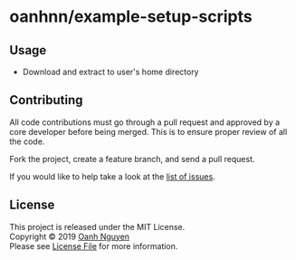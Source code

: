 # oanhnn/example-setup-scripts

## Usage

- Download and extract to user's home directory

## Contributing

All code contributions must go through a pull request and approved by a core developer before being merged. 
This is to ensure proper review of all the code.

Fork the project, create a feature branch, and send a pull request.

If you would like to help take a look at the [list of issues](https://github.com/oanhnn/dot-files/issues).

## License

This project is released under the MIT License.   
Copyright © 2019 [Oanh Nguyen](https://github.com/oanhnn)   
Please see [License File](https://github.com/oanhnn/dot-files/blob/master/LICENSE) for more information.
